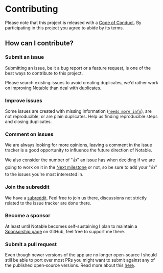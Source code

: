# Contributing

Please note that this project is released with a [Code of Conduct](https://github.com/notable/notable/blob/master/CODE_OF_CONDUCT.md). By participating in this project you agree to abide by its terms.

## How can I contribute?

### Submit an issue

Submitting an issue, be it a bug report or a feature request, is one of the best ways to contribute to this project.

Please search existing issues to avoid creating duplicates, we'd rather work on improving Notable than deal with duplicates.

### Improve issues

Some issues are created with missing information ([`needs more info`](https://github.com/notable/notable/issues?q=is%3Aissue+is%3Aopen+label%3A%22help+wanted%22+label%3A%22needs+more+info%22)), are not reproducible, or are plain duplicates. Help us finding reproducible steps and closing duplicates.

### Comment on issues

We are always looking for more opinions, leaving a comment in the issue tracker is a good opportunity to influence the future direction of Notable.

We also consider the number of ":+1:" an issue has when deciding if we are going to work on it in the [Next milestone](https://github.com/notable/notable/milestone/1) or not, so be sure to add your ":+1:" to the issues you're most interested in.

### Join the subreddit

We have a [subreddit](https://www.reddit.com/r/notable). Feel free to join us there, discussions not strictly related to the issue tracker are done there.

### Become a sponsor

At least until Notable becomes self-sustaining I plan to maintain a [Sponsorship page](https://github.com/sponsors/fabiospampinato) on GitHub, feel free to support me there.

### Submit a pull request

Even though newer versions of the app are no longer open-source I should still be able to port over most PRs you might want to submit against any of the published open-source versions. Read more about this [here](https://github.com/notable/notable/blob/master/SOURCE_CODE.md).
